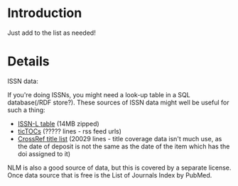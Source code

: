 # Introduction #

Just add to the list as needed!


# Details #

ISSN data:

If you're doing ISSNs, you might need a look-up table in a SQL database(/RDF store?). These sources of ISSN data might well be useful for such a thing:

  * <a href='http://www.issn.org/files/issn/ISSN-L/ISSN_ISSN-L_tables_20091008.zip'>ISSN-L table</a> (14MB zipped)
  * <a href='http://www.tictocs.ac.uk/text.php'>ticTOCs</a> (????? lines - rss feed urls)
  * <a href='http://www.crossref.org/titleList/'>CrossRef title list</a> (20029 lines - title coverage data isn't much use, as the date of deposit is not the same as the date of the item which has the doi assigned to it)

NLM is also a good source of data, but this is covered by a separate license. Once data source that is free is the List of Journals Index by PubMed.